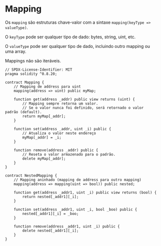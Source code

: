 # Mapping

Os `mapping` são estruturas chave-valor com a sintaxe `mapping(keyType => valueType)`.

O `keyType` pode ser qualquer tipo de dado: bytes, string, uint, etc.

O `valueType` pode ser qualquer tipo de dado, incluindo outro mapping ou uma array.

Mappings não são iteráveis.

```solidity
// SPDX-License-Identifier: MIT
pragma solidity ^0.8.20;

contract Mapping {
    // Mapping de address para uint
    mapping(address => uint) public myMap;

    function get(address _addr) public view returns (uint) {
        // Mapping sempre retorna um valor.
        // Se o valor nunca foi definido, será retornado o valor padrão (default).
        return myMap[_addr];
    }

    function set(address _addr, uint _i) public {
        // Atualiza o valor neste endereço
        myMap[_addr] = _i;
    }

    function remove(address _addr) public {
        // Reseta o valor armazenado para o padrão.
        delete myMap[_addr];
    }
}

contract NestedMapping {
    // Mapping aninhado (mapping de address para outro mapping)
    mapping(address => mapping(uint => bool)) public nested;

    function get(address _addr1, uint _i) public view returns (bool) {
        return nested[_addr1][_i];
    }

    function set(address _addr1, uint _i, bool _boo) public {
        nested[_addr1][_i] = _boo;
    }

    function remove(address _addr1, uint _i) public {
        delete nested[_addr1][_i];
    }
}
```